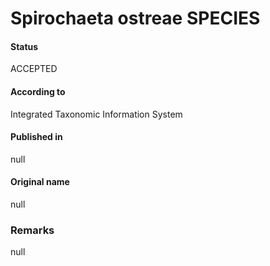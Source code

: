 Spirochaeta ostreae SPECIES
=======

#### Status
ACCEPTED

#### According to
Integrated Taxonomic Information System

#### Published in
null

#### Original name
null

### Remarks
null